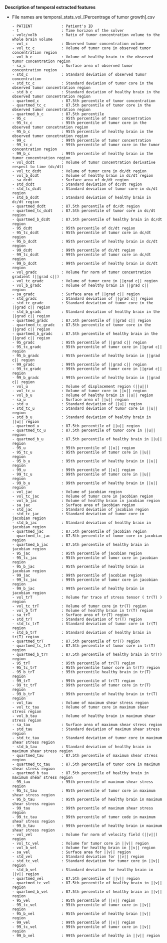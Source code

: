 **Description of temporal extracted features**
  
  - File names are temporal_stats_vol_[Percentrage of tumor growth].csv 

        - PATIENT             : Patient's ID
        - t                   : Time horizon of the solver 
        - volc/volb           : Ratio of tumor concentration volume to the whole brain volume 
        - vol_c               : Observed tumor concentration volume 
        - vol_tc_c            : Volume of tumor core in observed tumor concentration region
        - vol_b_c             : Volume of healthy brain in the observed tumor concentration region
        - sa_c                : Surface area of observed tumor concentration region
        - std_c               : Standard deviation of observed tumor concentration
        - std_tc_c            : Standard deviation of tumor core in the observed tumor concentration region
        - std_b_c             : Standard deviation of healthy brain in the observed tumor concentration region
        - quartmed_c          : 87.5th percentile of tumor concentration 
        - quartmed_tc_c       : 87.5th percentile of tumor core in the observed tumor concentration region
        - quartmed_b_c        : 87.5th percentile 
        - 95_c                : 95th percentile of tumor concentration
        - 95_tc_c             : 95th percentile of tumor core in the observed tumor concetration region
        - 95_b_c              : 95th percentile of healthy brain in the observed tumor concetration region
        - 99_c                : 99th percentile of tumor concentration
        - 99_tc_c             : 99th percentile of tumor core in the tumor concentration region
        - 99_b_c              : 99th percentile of healthy brain in the tumor concentration region
        - vol_dcdt            : Volume of tumor concentration derivative respect to time (dc/dt)
        - vol_tc_dcdt         : Volume of tumor core in dc/dt region
        - vol_b_dcdt          : Volume of healthy brain in dc/dt region
        - sa_dcdt             : Surface area of dc/dt region
        - std_dcdt            : Standard deviation of dc/dt region
        - std_tc_dcdt         : Standard deviation of tumor core in dc/dt region
        - std_b_dcdt          : Standard deviation of healthy brain in dc/dt region
        - quartmed_dcdt       : 87.5th percentile of dc/dt region
        - quartmed_tc_dcdt    : 87.5th percentile of tumor core in dc/dt region
        - quartmed_b_dcdt     : 87.5th percentile of healthy brain in dc/dt region
        - 95_dcdt             : 95th percentile of dc/dt region
        - 95_tc_dcdt          : 95th percentile of tumor core in dc/dt region
        - 95_b_dcdt           : 95th percentile of healthy brain in dc/dt region
        - 99_dcdt             : 99th percentile of dc/dt region
        - 99_tc_dcdt          : 99th percentile of tumor core in dc/dt region
        - 99_b_dcdt           : 99th percentile of healthy brain in dc/dt region
        - vol_gradc           : Volume for norm of tumor concentration gradient (||grad c||)
        - vol_tc_gradc        : Volume of tumor core in ||grad c|| region
        - vol_b_gradc         : Volume of healthy brain in ||grad c|| region
        - sa_gradc            : Surface area of ||grad c|| region
        - std_gradc           : Standard deviation of ||grad c|| region
        - std_tc_gradc        : Standard deviation of tumor core in the ||grad c|| region
        - std_b_gradc         : Standard deviation of healthy brain in the ||grad c|| region
        - quartmed_gradc      : 87.5th percentile of ||grad c|| region
        - quartmed_tc_gradc   : 87.5th percentile of tumor core in the ||grad c|| region
        - quartmed_b_gradc    : 87.5th percentile of healthy brain in the ||grad c|| region
        - 95_gradc            : 95th percentile of ||grad c|| region
        - 95_tc_gradc         : 95th percentile of tumor core in ||grad c|| region
        - 95_b_gradc          : 95th percentile of healthy brain in ||grad c|| region
        - 99_gradc            : 99th percentile of ||grad c|| region
        - 99_tc_gradc         : 99th percentile of tumor core in ||grad c|| region 
        - 99_b_gradc          : 99th percentile of healthy brain in ||grad c|| region
        - vol_u               : Volume of displacement region (||u||) 
        - vol_tc_u            : Volume of tumor core in ||u|| region
        - vol_b_u             : Volume of healthy brain in ||u|| region
        - sa_u                : Surface area of ||u|| region
        - std_u               : Standard deviation of ||u|| region 
        - std_tc_u            : Standard deviation of tumor core in ||u|| region
        - std_b_u             : Standard deviation of healthy brain in ||u|| region
        - quartmed_u          : 87.5th percentile of ||u|| region
        - quartmed_tc_u       : 87.5th percentile of tumor core in ||u|| region
        - quartmed_b_u        : 87.5th percentile of healthy brain in ||u|| region
        - 95_u                : 95th percentile of ||u|| region
        - 95_tc_u             : 95th percentile of tumor core in ||u|| region
        - 95_b_u              : 95th percentile of healthy brain in ||u|| region
        - 99_u                : 99th percentile of ||u|| region
        - 99_tc_u             : 99th percentile of tumor core in ||u|| region
        - 99_b_u              : 99th percentile of healthy brain in ||u|| region
        - vol_jac             : Volume of jacobian region
        - vol_tc_jac          : Volume of tumor core in jacobian region
        - vol_b_jac           : Volume of healthy brain in jacobian region
        - sa_jac              : Surface area of jacobian region
        - std_jac             : Standard deviation of jacobian region
        - std_tc_jac          : Standard deviation of tumor core in jacobian region
        - std_b_jac           : Standard deviation of healthy brain in jacobian region
        - quartmed_jac        : 87.5th percentile of jacobian region
        - quartmed_tc_jac     : 87.5th percentile of tumor core in jacobian region 
        - quartmed_b_jac      : 87.5th percentile of healthy brain in jacobian region
        - 95_jac              : 95th percentile of jacobian region
        - 95_tc_jac           : 95th percentile of tumor core in jacobian region
        - 95_b_jac            : 95th percentile of healthy brain in jacobian region
        - 99_jac              : 99th percentile of jacobian region 
        - 99_tc_jac           : 99th percentile of tumor core in jacobian region
        - 99_b_jac            : 99th percentile of healthy brain in jacobian region
        - vol_trT             : Volume for trace of stress tensor ( tr(T) ) region
        - vol_tc_trT          : Volume of tumor core in tr(T) region 
        - vol_b_trT           : Volume of healthy brain in tr(T) region
        - sa_trT              : Surface area of tr(T) region
        - std_trT             : Standard deviation of tr(T) region
        - std_tc_trT          : Standard deviation of tumor core in tr(T) region
        - std_b_trT           : Standard deviation of healthy brain in tr(T) region
        - quartmed_trT        : 87.5th percentile of tr(T) region
        - quartmed_tc_trT     : 87.5th percentile of tumor core in tr(T) region
        - quartmed_b_trT      : 87.5th percentile of healthy brain in tr(T) region
        - 95_trT              : 95th percentile of tr(T) region
        - 95_tc_trT           : 95th percentile tumor core in tr(T) region
        - 95_b_trT            : 95th percentile healthy brain in tr(T) region
        - 99_trT              : 99th percentile of tr(T) region
        - 99_tc_trT           : 99th percentile of tumor core in tr(T) region
        - 99_b_trT            : 99th percentile of healthy brain in tr(T) region
        - vol_tau             : Volume of maximum shear stress region
        - vol_tc_tau          : Volume of tumor core in maximum shear stress region
        - vol_b_tau           : Volume of healthy brain in maximum shear stress region
        - sa_tau              : Surface area of maximum shear stress region
        - std_tau             : Standard deviation of maximum shear stress region
        - std_tc_tau          : Standard deviation of tumor core in maximum shear stress region
        - std_b_tau           : Standard deviation of healthy brain in maximum shear stress region
        - quartmed_tau        : 87.5th percentile of maximum shear stress region
        - quartmed_tc_tau     : 87.5th percentile of tumor core in maximum shear stress region
        - quartmed_b_tau      : 87.5th percentile of healthy brain in maximum shear stress region
        - 95_tau              : 95th percentile of maximum shear stress region
        - 95_tc_tau           : 95th percentile of tumor core in maximum shear stress region
        - 95_b_tau            : 95th percentile of healthy brain in maximum shear stress region
        - 99_tau              : 99th percentile of maximum shear stress region
        - 99_tc_tau           : 99th percentile of tumor code in maximum shear stress region
        - 99_b_tau            : 99th percentile of healthy brain in maximum shear stress region
        - vol_vel             : Volume for norm of velocity field (||v||) region
        - vol_tc_vel          : Volume for tumor core in ||v|| region
        - vol_b_vel           : Volume for healthy brain in ||v|| region 
        - sa_vel              : Surface area for ||v|| region 
        - std_vel             : Standard deviation for ||v|| region 
        - std_tc_vel          : Standard deviation for tumor core in ||v|| region 
        - std_b_vel           : Standard deviation for healthy brain in ||v|| region 
        - quartmed_vel        : 87.5th percentile of ||v|| region 
        - quartmed_tc_vel     : 87.5th percentile of healthy brain in ||v|| region 
        - quartmed_b_vel      : 87.5th percentile of healthy brain in ||v|| region 
        - 95_vel              : 95th percentile of ||v|| region 
        - 95_tc_vel           : 95th percentile of tumor core in ||v|| region 
        - 95_b_vel            : 95th percentile of healthy brain ||v|| region 
        - 99_vel              : 99th percentile of ||v|| region 
        - 99_tc_vel           : 99th percentile of tumor core in ||v|| region
        - 99_b_vel            : 99th percentile of healthy in ||v|| region

    
  
  
     
  
